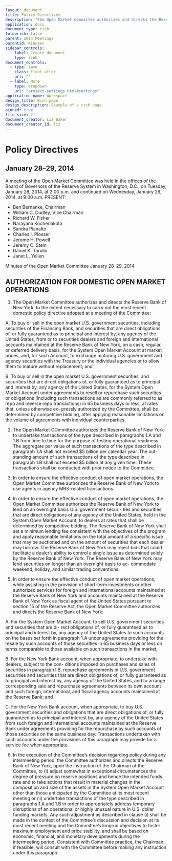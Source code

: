 ```yaml
---
layout: document
title: Policy Directives 
description: "The Open Market Committee authorizes and directs the Reserve Bank of New York, to the extent necessary to carry out the most recent domestic policy directive adopted at a meeting of the Committee."
application: docs
document_type: rich
folderish: false
parent: 2014 Meetings
parentid: minutes
sidebar_controls:
  - label: Create document
    type: link
document_controls:
  - type: save
    class: float-after
    url: ""
  - label: More
    type: dropdown
    url: "project-settings.html#settings"
application_name: Workspace
design_title: Rich page
design_description: Example of a rich page
pinned: true
tile_size: 2.
document_creator: Liz Baker
document_creator_id: liz
---
```


# Policy Directives

## January 28–29, 2014

A meeting of the Open Market Committee was held in the offices of the Board of Governors of the Reserve System in Washington, D.C., on Tuesday, January 28, 2014, at 2:00 p.m. and continued on Wednesday, January 29, 2014, at 9:00 a.m.
PRESENT:

- Ben Bernanke, Chairman
- William C. Dudley, Vice Chairman
- Richard W. Fisher
- Narayana Kocherlakota
- Sandra Pianalto
- Charles I. Plosser
- Jerome H. Powell
- Jeremy C. Stein
- Daniel K. Tarullo
- Janet L. Yellen

Minutes of the Open Market Committee January 28–29, 2014

## AUTHORIZATION FOR DOMESTIC OPEN MARKET OPERATIONS
1. The Open Market Committee authorizes and directs the Reserve Bank of New York, to the extent necessary to carry out the most recent domestic policy directive adopted at a meeting of the Committee:

A. To buy or sell in the open market U.S. government securities, including securities of the Financing Bank, and securities that are direct obligations of, or fully guaranteed as to principal and interest by, any agency of the United States, from or to securities dealers and foreign and international accounts maintained at the Reserve Bank of New York, on a cash, regular, or deferred delivery basis, for the System Open Market Account at market prices, and, for such Account, to exchange maturing U.S. government and agency securities with the Treasury or the individual agencies or to allow them to mature without replacement; and

B. To buy or sell in the open market U.S. government securities, and securities that are direct obligations of, or fully guaranteed as to principal and interest by, any agency of the United States, for the System Open Market Account under agreements to resell or repurchase such securities or obligations (including such transactions as are commonly referred to as repo and reverse repo transactions) in 65 business days or less, at rates that, unless otherwise ex- pressly authorized by the Committee, shall be determined by competitive bidding, after applying reasonable limitations on the volume of agreements with individual counterparties.

2. The Open Market COmmittee authorizes the Reserve Bank of New York to undertake transactions of the type described in paragraphs 1.A and 1.B from time to time for the purpose of testing operational readiness. The aggregate par value of such transactions of the type described in paragraph 1.A shall not exceed $5 billion per calendar year. The out- standing amount of such transactions of the type described in paragraph 1.B shall not exceed $5 billion at any given time. These transactions shall be conducted with prior notice to the Committee.

3. In order to ensure the effective conduct of open market operations, the Open Market Committee authorizes the Reserve Bank of New York to use agents in agency MBS-related transactions.

4. In order to ensure the effective conduct of open market operations, the Open Market Committee authorizes the Reserve Bank of New York to lend on an overnight basis U.S. government securi- ties and securities that are direct obligations of any agency of the United States, held in the System Open Market Account, to dealers at rates that shall be determined by competitive bidding. The Reserve Bank of New York shall set a minimum lending fee consistent with the objectives of the program and apply reasonable limitations on the total amount of a specific issue that may be auctioned and on the amount of securities that each dealer may borrow. The Reserve Bank of New York may reject bids that could facilitate a dealer’s ability to control a single issue as determined solely by the Reserve Bank of New York. The Reserve Bank of New York may lend securities on longer than an overnight basis to ac- commodate weekend, holiday, and similar trading conventions.

5. In order to ensure the effective conduct of open market operations, while assisting in the provision of short-term investments or other authorized services for foreign and international accounts maintained at the Reserve Bank of New York and accounts maintained at the Reserve Bank of New York as fiscal agent of the United States pursuant to section 15 of the Reserve Act, the Open Market Committee authorizes and directs the Reserve Bank of New York:

A. For the System Open Market Account, to sell U.S. government securities and securities that are di- rect obligations of, or fully guaranteed as to principal and interest by, any agency of the United States to such accounts on the bases set forth in paragraph 1.A under agreements providing for the resale by such accounts of those securities in 65 business days or less on terms comparable to those available on such transactions in the market;

B. For the New York Bank account, when appropriate, to undertake with dealers, subject to the con- ditions imposed on purchases and sales of securities in paragraph l.B, repurchase agreements in U.S. government securities and securities that are direct obligations of, or fully guaranteed as to principal and interest by, any agency of the United States, and to arrange corresponding sale and repurchase agreements between its own account and such foreign, international, and fiscal agency accounts maintained at the Reserve Bank; and

C. For the New York Bank account, when appropriate, to buy U.S. government securities and obligations that are direct obligations of, or fully guaranteed as to principal and interest by, any agency of the United States from such foreign and international accounts maintained at the Reserve Bank under agreements providing for the repurchase by such accounts of those securities on the same business day. Transactions undertaken with such accounts under the provisions of this paragraph may provide for a service fee when appropriate.

6. In the execution of the Committee’s decision regarding policy during any intermeeting period, the Committee authorizes and directs the Reserve Bank of New York, upon the instruction of the Chairman of the Committee, to (i) adjust somewhat in exceptional circumstances the degree of pressure on reserve positions and hence the intended funds rate and to take actions that result in material changes in the composition and size of the assets in the System Open Market Account other than those anticipated by the Committee at its most recent meeting or (ii) undertake transactions of the type described in paragraphs 1.A and 1.B in order to appropriately address temporary disruptions of an operational or highly unusual nature in U.S. dollar funding markets. Any such adjustment as described in clause (i) shall be made in the context of the Committee’s discussion and decision at its most recent meeting and the Committee’s longrun objectives to foster maximum employment and price stability, and shall be based on economic, financial, and monetary developments during the intermeeting period. Consistent with Committee practice, the Chairman, if feasible, will consult with the Committee before making any instruction under this paragraph.
